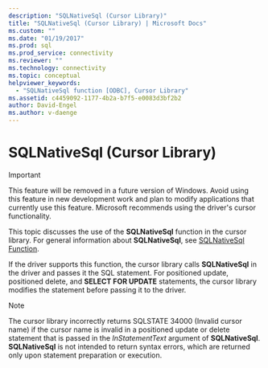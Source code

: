 ```yaml
---
description: "SQLNativeSql (Cursor Library)"
title: "SQLNativeSql (Cursor Library) | Microsoft Docs"
ms.custom: ""
ms.date: "01/19/2017"
ms.prod: sql
ms.prod_service: connectivity
ms.reviewer: ""
ms.technology: connectivity
ms.topic: conceptual
helpviewer_keywords: 
  - "SQLNativeSql function [ODBC], Cursor Library"
ms.assetid: c4459092-1177-4b2a-b7f5-e0083d3bf2b2
author: David-Engel
ms.author: v-daenge
---
```

# SQLNativeSql (Cursor Library)
> [!IMPORTANT]  
>  This feature will be removed in a future version of Windows. Avoid using this feature in new development work and plan to modify applications that currently use this feature. Microsoft recommends using the driver's cursor functionality.  
  
 This topic discusses the use of the **SQLNativeSql** function in the cursor library. For general information about **SQLNativeSql**, see [SQLNativeSql Function](../../../odbc/reference/syntax/sqlnativesql-function.md).  
  
 If the driver supports this function, the cursor library calls **SQLNativeSql** in the driver and passes it the SQL statement. For positioned update, positioned delete, and **SELECT FOR UPDATE** statements, the cursor library modifies the statement before passing it to the driver.  
  
> [!NOTE]  
>  The cursor library incorrectly returns SQLSTATE 34000 (Invalid cursor name) if the cursor name is invalid in a positioned update or delete statement that is passed in the *InStatementText* argument of **SQLNativeSql**. **SQLNativeSql** is not intended to return syntax errors, which are returned only upon statement preparation or execution.
